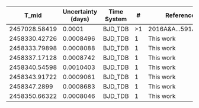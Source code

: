 |T_mid        |Uncertainty (days)|Time System|#  |Reference                             |
|-------------|------------------|-----------|---|--------------------------------------|
|2457028.58419|0.0001            |BJD_TDB    |>1 |2016A&A...591A..55M                   |
|2458330.42726|0.0008496         |BJD_TDB    |1  |This work                             |
|2458333.79898|0.0008088         |BJD_TDB    |1  |This work                             |
|2458337.17128|0.0008742         |BJD_TDB    |1  |This work                             |
|2458340.54598|0.0010403         |BJD_TDB    |1  |This work                             |
|2458343.91722|0.0009061         |BJD_TDB    |1  |This work                             |
|2458347.2899 |0.0008683         |BJD_TDB    |1  |This work                             |
|2458350.66322|0.0008046         |BJD_TDB    |1  |This work                             |
